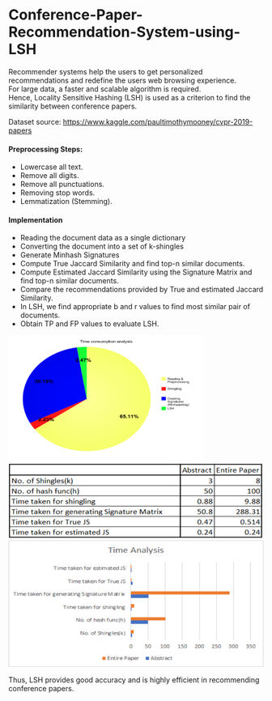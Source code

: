 # Conference-Paper-Recommendation-System-using-LSH

Recommender systems help the users to get personalized recommendations and redefine the users web browsing experience. \
For large data, a faster and scalable algorithm is required. \
Hence, Locality Sensitive Hashing (LSH) is used as a criterion to find the similarity between conference papers. 

Dataset source: https://www.kaggle.com/paultimothymooney/cvpr-2019-papers 

#### Preprocessing Steps:
- Lowercase all text.
- Remove all digits.
- Remove all punctuations.
- Removing stop words.
- Lemmatization (Stemming).

#### Implementation

- Reading the document data as a single dictionary
- Converting the document into a set of k-shingles
- Generate Minhash Signatures
- Compute True Jaccard Similarity and find top-n similar documents.
-  Compute Estimated Jaccard Similarity using the Signature Matrix and find top-n similar documents.
- Compare the recommendations provided by True and estimated Jaccard Similarity.
- In LSH, we find  appropriate b and r values to find most similar pair of documents.
- Obtain TP and FP values to evaluate LSH.

<img src="Time_Consumption.png" height="250" /> \
<img src="Comparison.png" height="150" /> 
\
<img src="Time_Analysis.png" height="250" />

Thus, LSH provides good accuracy and is highly efficient in recommending conference papers.

